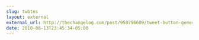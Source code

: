 ```yaml
---
slug: twbtns
layout: external
external_url: http://thechangelog.com/post/950796609/tweet-button-generate-tweet-buttons-http-twitter-com-twe
date: 2010-08-13T23:45:34-05:00
---
```

